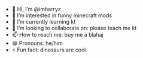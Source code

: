 - 👋 Hi, I’m @imharryz
- 👀 I’m interested in funny minecraft mods
- 🌱 I’m currently learning kt
- 💞️ I’m looking to collaborate on: please teach me kt
- 📫 How to reach me: buy me a blahaj
- 😄 Pronouns: he/him
- ⚡ Fun fact: dinosaurs are cool

<!---
imharryz/imharryz is a ✨ special ✨ repository because its `README.md` (this file) appears on your GitHub profile.
You can click the Preview link to take a look at your changes.
--->

